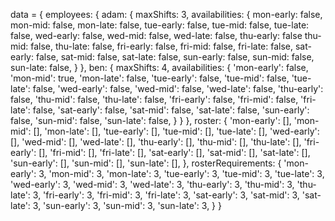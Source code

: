 data = {
  employees: {
    adam: {
      maxShifts: 3,
      availabilities: {
        mon-early: false,
        mon-mid: false,
        mon-late: false,
        tue-early: false,
        tue-mid: false,
        tue-late: false,
        wed-early: false,
        wed-mid: false,
        wed-late: false,
        thu-early: false
        thu-mid: false,
        thu-late: false,
        fri-early: false,
        fri-mid: false,
        fri-late: false,
        sat-early: false,
        sat-mid: false,
        sat-late: false,
        sun-early: false,
        sun-mid: false,
        sun-late: false,
      }
    },
    ben: {
      maxShifts: 4,
      availabilities: {
        'mon-early': false,
        'mon-mid': true,
        'mon-late': false,
        'tue-early': false,
        'tue-mid': false,
        'tue-late': false,
        'wed-early': false,
        'wed-mid': false,
        'wed-late': false,
        'thu-early': false,
        'thu-mid': false,
        'thu-late': false,
        'fri-early': false,
        'fri-mid': false,
        'fri-late': false,
        'sat-early': false,
        'sat-mid': false,
        'sat-late': false,
        'sun-early': false,
        'sun-mid': false,
        'sun-late': false,
      }
    }
  },
  roster: {
    'mon-early': [],
    'mon-mid': [],
    'mon-late': [],
    'tue-early': [],
    'tue-mid': [],
    'tue-late': [],
    'wed-early': [],
    'wed-mid': [],
    'wed-late': [],
    'thu-early': [],
    'thu-mid': [],
    'thu-late': [],
    'fri-early': [],
    'fri-mid': [],
    'fri-late': [],
    'sat-early': [],
    'sat-mid': [],
    'sat-late': [],
    'sun-early': [],
    'sun-mid': [],
    'sun-late': [],
  },
  rosterRequirements: {
    'mon-early': 3,
    'mon-mid': 3,
    'mon-late': 3,
    'tue-early': 3,
    'tue-mid': 3,
    'tue-late': 3,
    'wed-early': 3,
    'wed-mid': 3,
    'wed-late': 3,
    'thu-early': 3,
    'thu-mid': 3,
    'thu-late': 3,
    'fri-early': 3,
    'fri-mid': 3,
    'fri-late': 3,
    'sat-early': 3,
    'sat-mid': 3,
    'sat-late': 3,
    'sun-early': 3,
    'sun-mid': 3,
    'sun-late': 3,
  }
}